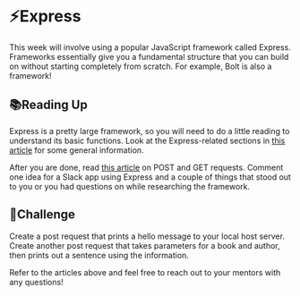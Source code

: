 # ⚡️Express

This week will involve using a popular JavaScript framework called Express. Frameworks essentially give you a fundamental structure that you can build on without starting completely from scratch. For example, Bolt is also a framework! 



## 📚Reading Up

Express is a pretty large framework, so you will need to do a little reading to understand its basic functions. Look at the Express-related sections in [this article](https://codeforgeek.com/express-nodejs-tutorial/) for some general information.

After you are done, read [this article](https://codeforgeek.com/handle-get-post-request-express-4/) on POST and GET requests. Comment one idea for a Slack app using Express and a couple of things that stood out to you or you had questions on while researching the framework. 



## 🔨Challenge

Create a post request that prints a hello message to your local host server. Create another post request that takes parameters for a book and author, then prints out a sentence using the information.

Refer to the articles above and feel free to reach out to your mentors with any questions!